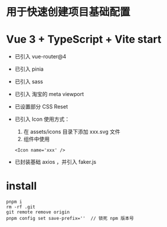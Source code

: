 # 用于快速创建项目基础配置

# Vue 3 + TypeScript + Vite  start 
- 已引入 vue-router@4
- 已引入 pinia
- 已引入 sass
- 已引入 淘宝的 meta viewport
- 已设置部分 CSS Reset

- 已引入 Icon
  使用方式：
  1. 在 assets/icons 目录下添加 xxx.svg 文件
  2. 组件中使用
  ```
  <Icon name='xxx' />
  ```
 - 已封装基础 axios ，并引入 faker.js
  
# install
```
pnpm i
rm -rf .git
git remote remove origin
pnpm config set save-prefix=''  // 锁死 npm 版本号
```

